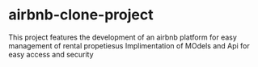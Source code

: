 # airbnb-clone-project
This project features the development of an airbnb platform for easy management of rental propetiesus
Implimentation of MOdels and Api for easy access and security 
